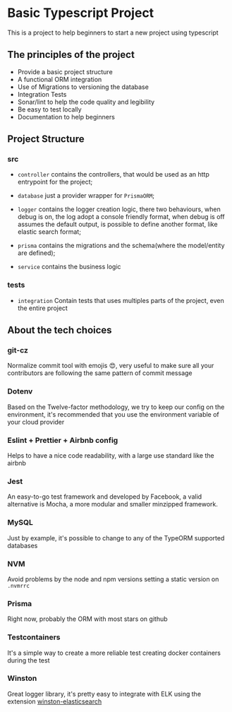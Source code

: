 # Basic Typescript Project
This is a project to help beginners to start a new project using typescript

## The principles of the project
* Provide a basic project structure
* A functional ORM integration
* Use of Migrations to versioning the database
* Integration Tests
* Sonar/lint to help the code quality and legibility
* Be easy to test locally
* Documentation to help beginners

## Project Structure
### src
* `controller` contains the controllers, that would be used as an http entrypoint for the project;

* `database` just a provider wrapper for `PrismaORM`;

* `logger` contains the logger creation logic, there two  behaviours, when debug is on, the log adopt a console friendly format,
when debug is off assumes the default output, is possible to define another format, like elastic search format;

* `prisma` contains the migrations and the schema(where the model/entity are defined);

* `service` contains the business logic

### tests
* `integration` Contain tests that uses multiples parts of the project, even the entire project

## About the tech choices
### git-cz
Normalize commit tool with emojis :heart_eyes:, very useful to make sure all your contributors are following the same pattern of commit message

### Dotenv
Based on the Twelve-factor methodology, we try to keep our config on the environment, it's recommended that you use the environment variable of your cloud provider

### Eslint + Prettier + Airbnb config
Helps to have a nice code readability, with a large use standard like the airbnb

### Jest
An easy-to-go test framework and developed by Facebook, a valid alternative is Mocha, a more modular and smaller minzipped framework.

### MySQL
Just by example, it's possible to change to any of the TypeORM supported databases

### NVM
Avoid problems by the node and npm versions setting a static version on `.nvmrrc`

### Prisma
Right now, probably the ORM with most stars on github

### Testcontainers
It's a simple way to create a more reliable test creating docker containers during the test

### Winston
Great logger library, it's pretty easy to integrate with ELK using the extension [winston-elasticsearch](https://www.npmjs.com/package/winston-elasticsearch)
